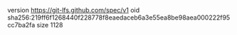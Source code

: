 version https://git-lfs.github.com/spec/v1
oid sha256:219ff6f1268440f228778f8eaedaceb6a3e55ea8be98aea000222f95cc7ba2fa
size 1128
